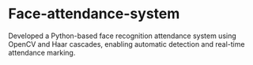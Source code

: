 # Face-attendance-system
Developed a Python-based face recognition attendance system using OpenCV and Haar cascades, enabling automatic detection and real-time attendance marking.
